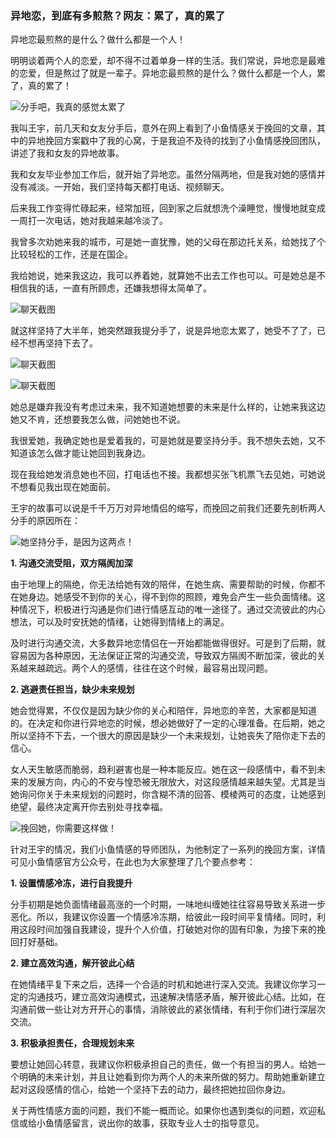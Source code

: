 ### 异地恋，到底有多煎熬？网友：累了，真的累了

异地恋最煎熬的是什么？做什么都是一个人！

明明谈着两个人的恋爱，却不得不过着单身一样的生活。我们常说，异地恋是最难的恋爱，但是熬过了就是一辈子。异地恋最煎熬的是什么？做什么都是一个人，累了，真的累了！

![分手吧，我真的感觉太累了](/im/images/articles/a2/a2_5/image1.jpeg "分手吧，我真的感觉太累了")

我叫王宇，前几天和女友分手后，意外在网上看到了小鱼情感关于挽回的文章，其中的异地挽回方案戳中了我的心窝，于是我迫不及待的找到了小鱼情感挽回团队，讲述了我和女友的异地故事。

我和女友毕业参加工作后，就开始了异地恋。虽然分隔两地，但是我对她的感情并没有减淡。一开始，我们坚持每天都打电话、视频聊天。

后来我工作变得忙碌起来，经常加班，回到家之后就想洗个澡睡觉，慢慢地就变成一周打一次电话，她对我越来越冷淡了。

我曾多次劝她来我的城市，可是她一直犹豫，她的父母在那边托关系，给她找了个比较轻松的工作，还是在国企。

我给她说，她来我这边，我可以养着她，就算她不出去工作也可以。可是她总是不相信我的话，一直有所顾虑，还嫌我想得太简单了。

![聊天截图](/im/images/articles/a2/a2_5/image2.jpeg "聊天截图")

就这样坚持了大半年，她突然跟我提分手了，说是异地恋太累了，她受不了了，已经不想再坚持下去了。

![聊天截图](/im/images/articles/a2/a2_5/image3.jpeg "聊天截图")

![聊天截图](/im/images/articles/a2/a2_5/image4.jpeg "聊天截图")

她总是嫌弃我没有考虑过未来，我不知道她想要的未来是什么样的，让她来我这边她又不肯，还想要我怎么做，问她她也不说。

我很爱她，我确定她也是爱着我的，可是她就是要坚持分手。我不想失去她，又不知道该怎么做才能让她回到我身边。

现在我给她发消息她也不回，打电话也不接。我都想买张飞机票飞去见她，可她说不想看见我出现在她面前。


王宇的故事可以说是千千万万对异地情侣的缩写，而挽回之前我们还要先剖析两人分手的原因所在：

![她坚持分手，是因为这两点！](/im/images/articles/a2/a2_5/image5.jpeg "她坚持分手，是因为这两点！")

**1. 沟通交流受阻，双方隔阂加深**

由于地理上的隔绝，你无法给她有效的陪伴，在她生病、需要帮助的时候，你都不在她身边。她感受不到你的关心，得不到你的照顾，难免会产生一些负面情绪。这种情况下，积极进行沟通是你们进行情感互动的唯一途径了。通过交流彼此的内心想法，可以及时安抚她的情绪，让她得到情绪上的满足。

及时进行沟通交流，大多数异地恋情侣在一开始都能做得很好。可是到了后期，就容易因为各种原因，无法保证正常的沟通交流，导致双方隔阂不断加深，彼此的关系越来越疏远。两个人的感情，往往在这个时候，最容易出现问题。

**2. 逃避责任担当，缺少未来规划**

她会觉得累，不仅仅是因为缺少你的关心和陪伴，异地恋的辛苦，大家都是知道的。在决定和你进行异地恋的时候，想必她做好了一定的心理准备。在后期，她之所以坚持不下去，一个很大的原因是缺少一个未来规划，让她丧失了陪你走下去的信心。

女人天生敏感而脆弱，趋利避害也是一种本能反应。她在这一段感情中，看不到未来的发展方向，内心的不安与惶恐被无限放大，对这段感情越来越失望。尤其是当她询问你关于未来规划的问题时，你含糊不清的回答、模棱两可的态度，让她感到绝望，最终决定离开你去别处寻找幸福。

![挽回她，你需要这样做！](/im/images/articles/a2/a2_5/image6.jpeg "挽回她，你需要这样做！")

针对王宇的情况，我们小鱼情感的导师团队，为他制定了一系列的挽回方案，详情可见小鱼情感官方公众号，在此也为大家整理了几个要点参考：

**1. 设置情感冷冻，进行自我提升**

分手初期是她负面情绪最高涨的一个时期，一味地纠缠她往往容易导致关系进一步恶化。所以，我建议你设置一个情感冷冻期，给彼此一段时间平复情绪。同时，利用这段时间加强自我建设，提升个人价值，打破她对你的固有印象，为接下来的挽回打好基础。

**2. 建立高效沟通，解开彼此心结**

在她情绪平复下来之后，选择一个合适的时机和她进行深入交流。我建议你学习一定的沟通技巧，建立高效沟通模式，迅速解决情感矛盾，解开彼此心结。比如，在沟通前做一些让对方开开心的事情，消除彼此的紧张情绪，有利于你们进行深层次交流。

**3. 积极承担责任，合理规划未来**

要想让她回心转意，我建议你积极承担自己的责任，做一个有担当的男人。给她一个明确的未来计划，并且让她看到你为两个人的未来所做的努力。帮助她重新建立起对这段感情的信心，给她一个坚持下去的动力，最终把她拉回你身边。

关于两性情感方面的问题，我们不能一概而论。如果你也遇到类似的问题，欢迎私信或给小鱼情感留言，说出你的故事，获取专业人士的指导意见。
